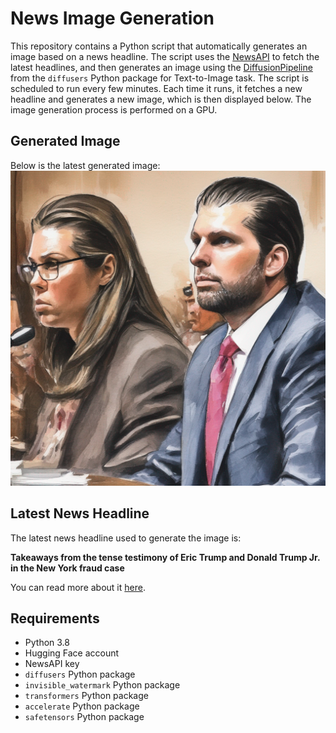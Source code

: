 # News Image Generation
This repository contains a Python script that automatically generates an image based on a news headline. The script uses the [NewsAPI](https://newsapi.org/) to fetch the latest headlines, and then generates an image using the [DiffusionPipeline](https://github.com/huggingface/diffusers) from the `diffusers` Python package for Text-to-Image task.
The script is scheduled to run every few minutes. Each time it runs, it fetches a new headline and generates a new image, which is then displayed below. The image generation process is performed on a GPU.

## Generated Image
Below is the latest generated image:
![Generated Image](image.png)

## Latest News Headline
The latest news headline used to generate the image is:

**Takeaways from the tense testimony of Eric Trump and Donald Trump Jr. in the New York fraud case**

You can read more about it [here](https://news.google.com/rss/articles/CBMiWmh0dHBzOi8vd3d3LmNubi5jb20vMjAyMy8xMS8wMi9wb2xpdGljcy90YWtlYXdheXMtZXJpYy1kb25hbGQtdHJ1bXAtZnJhdWQtdHJpYWwvaW5kZXguaHRtbNIBXmh0dHBzOi8vYW1wLmNubi5jb20vY25uLzIwMjMvMTEvMDIvcG9saXRpY3MvdGFrZWF3YXlzLWVyaWMtZG9uYWxkLXRydW1wLWZyYXVkLXRyaWFsL2luZGV4Lmh0bWw?oc=5).

## Requirements
- Python 3.8
- Hugging Face account
- NewsAPI key
- `diffusers` Python package
- `invisible_watermark` Python package
- `transformers` Python package
- `accelerate` Python package
- `safetensors` Python package
